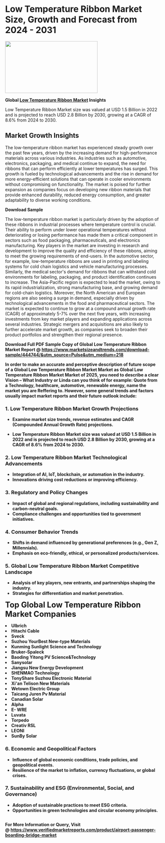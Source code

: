 <H1>Low Temperature Ribbon Market Size, Growth and Forecast from 2024 - 2031</H1><img class="aligncenter size-medium wp-image-584254" src="https://thirdeyenews.in/wp-content/uploads/2024/09/Global-Market-Research-300x168.jpeg" alt="" width="300" height="168" /><p><strong>Global&nbsp;<a href="https://www.marketsizeandtrends.com/download-sample/444744/&amp;utm_source=Pulse&amp;utm_medium=218">Low Temperature Ribbon Market</a> Insights</strong></p><p>Low Temperature Ribbon Market size was valued at USD 1.5 Billion in 2022 and is projected to reach USD 2.8 Billion by 2030, growing at a CAGR of 8.6% from 2024 to 2030.</p><p><h2>Market Growth Insights</h2> <p>The low-temperature ribbon market has experienced steady growth over the past few years, driven by the increasing demand for high-performance materials across various industries. As industries such as automotive, electronics, packaging, and medical continue to expand, the need for ribbons that can perform efficiently at lower temperatures has surged. This growth is fueled by technological advancements and the rise in demand for more energy-efficient solutions that can operate in cooler environments without compromising on functionality. The market is poised for further expansion as companies focus on developing new ribbon materials that provide enhanced durability, reduced energy consumption, and greater adaptability to diverse working conditions.</p> <p><strong>Download Sample</strong></p> <p>The low-temperature ribbon market is particularly driven by the adoption of these ribbons in industrial processes where temperature control is crucial. Their ability to perform under lower operational temperatures without deteriorating or losing performance has made them a critical component in sectors such as food packaging, pharmaceuticals, and electronics manufacturing. Key players in the market are investing in research and development to improve the quality and efficiency of these ribbons, aiming to meet the growing requirements of end-users. In the automotive sector, for example, low-temperature ribbons are used in printing and labeling systems for cold chain logistics and vehicle manufacturing processes. Similarly, the medical sector's demand for ribbons that can withstand cold environments for labeling, packaging, and product identification continues to increase. The Asia-Pacific region is expected to lead the market, owing to its rapid industrialization, strong manufacturing base, and growing demand for cold-chain logistics. Moreover, the North American and European regions are also seeing a surge in demand, especially driven by technological advancements in the food and pharmaceutical sectors. The market is expected to continue to grow at a compound annual growth rate (CAGR) of approximately 5-7% over the next five years, with increasing investments from key market players and expanding applications across several industries. Strategic mergers and acquisitions are also likely to further accelerate market growth, as companies seek to broaden their product portfolios and strengthen their regional presence. </p> <p><strong></p><p><span class=""><strong>Download Full PDF Sample Copy of Global Low Temperature Ribbon Market Report</strong> @ <a href="https://www.marketsizeandtrends.com/download-sample/444744/&amp;utm_source=Pulse&amp;utm_medium=218" target="_blank">https://www.marketsizeandtrends.com/download-sample/444744/&amp;utm_source=Pulse&amp;utm_medium=218</a></span></p><p>In order to make an accurate and perceptive description of future scope of a Global&nbsp;Low Temperature Ribbon Market Market as Global&nbsp;Low Temperature Ribbon Market Market of 2025, you need to describe a clear Vision &ndash; What Industry or Linda can you think of for example: Quote from a Technology, healthcare, automotive, renewable energy, name the market you are Reffering to. However, some general trends and factors usually impact market reports and their future outlook include:</p><h3>1.&nbsp;<strong>Low Temperature Ribbon Market Growth Projections</strong></h3><ul><li>Examine market size trends, revenue estimates and CAGR (Compounded Annual Growth Rate) projections.</li><li><p>Low Temperature Ribbon Market size was valued at USD 1.5 Billion in 2022 and is projected to reach USD 2.8 Billion by 2030, growing at a CAGR of 8.6% from 2024 to 2030.</p></li></ul><h3>2.&nbsp;<strong>Low Temperature Ribbon Market Technological Advancements</strong></h3><ul><li>Integration of AI, IoT, blockchain, or automation in the industry.</li><li>Innovations driving cost reductions or improving efficiency.</li></ul><h3>3.&nbsp;<strong>Regulatory and Policy Changes</strong></h3><ul><li>Impact of global and regional regulations, including sustainability and carbon-neutral goals.</li><li>Compliance challenges and opportunities tied to government initiatives.</li></ul><h3>4.&nbsp;<strong>Consumer Behavior Trends</strong></h3><ul><li>Shifts in demand influenced by generational preferences (e.g., Gen Z, Millennials).</li><li>Emphasis on eco-friendly, ethical, or personalized products/services.</li></ul><h3>5.&nbsp;<strong>Global Low Temperature Ribbon Market Competitive Landscape</strong></h3><ul><li>Analysis of key players, new entrants, and partnerships shaping the industry.</li><li>Strategies for differentiation and market penetration.</li></ul><p data-pm-slice="1 1 []"><span style="color: inherit; font-family: inherit; font-size: 25px;">Top Global Low Temperature Ribbon Market Companies</span></p><div class="" data-test-id=""><p><li>Ulbrich</li><li> Hitachi Cable</li><li> Sveck</li><li> Suzhou YourBest New-type Materials</li><li> Kunming Sunlight Science and Technology</li><li> Bruker-Spaleck</li><li> Baoding Yitong PV Science&Technology</li><li> Sanysolar</li><li> Jiangsu New Energy Development</li><li> SHENMAO Technology</li><li> TonyShare Suzhou Electronic Material</li><li> Xi'an Telison New Materials</li><li> Wetown Electric Group</li><li> Taicang Juren Pv Material</li><li> Canadian Solar</li><li> Alpha</li><li> E- WRE</li><li> Luvata</li><li> Torpedo</li><li> Creativ RSL</li><li> LEONI</li><li> SunBy Solar</li></p></div><h3>6.&nbsp;<strong>Economic and Geopolitical Factors</strong></h3><ul><li>Influence of global economic conditions, trade policies, and geopolitical events.</li><li>Resilience of the market to inflation, currency fluctuations, or global crises.</li></ul><h3>7.&nbsp;<strong>Sustainability and ESG (Environmental, Social, and Governance)</strong></h3><ul><li>Adoption of sustainable practices to meet ESG criteria.</li><li>Opportunities in green technologies and circular economy principles.</li></ul><h2><strong style="font-size: 14px;">For More Information or Query, Visit @&nbsp;</strong><a style="background-color: #ffffff; font-size: 14px;" href="https://www.marketsizeandtrends.com/report/low-temperature-ribbon-market/" target="_blank">https://www.verifiedmarketreports.com/product/airport-passenger-boarding-bridge-market</a></h2>
